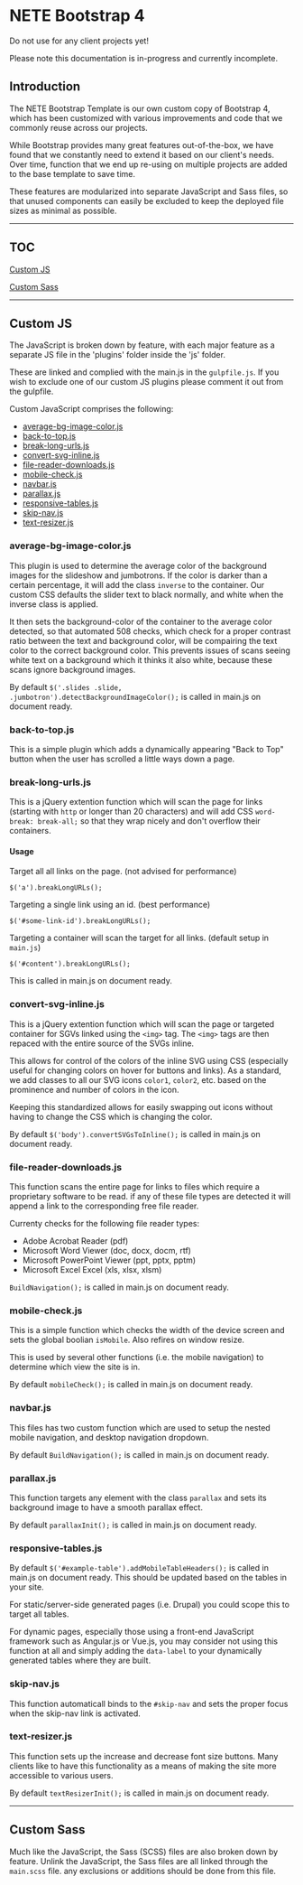 # NETE Bootstrap 4
Do not use for any client projects yet!

Please note this documentation is in-progress and currently incomplete.


## Introduction

The NETE Bootstrap Template is our own custom copy of Bootstrap 4, which has been customized with various improvements and code that we commonly reuse across our projects.

While Bootstrap provides many great features out-of-the-box, we have found that we constantly need to extend it based on our client's needs. Over time, function that we end up re-using on multiple projects are added to the base template to save time.

These features are modularized into separate JavaScript and Sass files, so that unused components can easily be excluded to keep the deployed file sizes as minimal as possible.

-----------


## TOC
[Custom JS](#custom-js)

[Custom Sass](#custom-sass)

-----------


## Custom JS

The JavaScript is broken down by feature, with each major feature as a separate JS file in the 'plugins' folder inside the 'js' folder.

These are linked and complied with the main.js in the `gulpfile.js`. If you wish to exclude one of our custom JS plugins please comment it out from the gulpfile.

Custom JavaScript comprises the following:
* [average-bg-image-color.js](#average-bg-image-colorjs)
* [back-to-top.js](#back-to-topjs)
* [break-long-urls.js](#break-long-urlsjs)
* [convert-svg-inline.js](#convert-svg-inlinejs)
* [file-reader-downloads.js](#file-reader-downloadsjs)
* [mobile-check.js](#mobile-checkjs)
* [navbar.js](#navbarjs)
* [parallax.js](#parallaxjs)
* [responsive-tables.js](#responsive-tablesjs)
* [skip-nav.js](#skip-navjs)
* [text-resizer.js](#text-resizerjs)


### average-bg-image-color.js

This plugin is used to determine the average color of the background images for the slideshow and jumbotrons.  If the color is darker than a certain percentage, it will add the class `inverse` to the container. Our custom CSS defaults the slider text to black normally, and white when the inverse class is applied.

It then sets the background-color of the container to the average color detected, so that automated 508 checks, which check for a proper contrast ratio between the text and background color, will be compairing the text color to the correct background color. This prevents issues of scans seeing white text on a background which it thinks it also white, because these scans ignore background images.

By default `$('.slides .slide, .jumbotron').detectBackgroundImageColor();` is called in main.js on document ready.

### back-to-top.js

This is a simple plugin which adds a dynamically appearing "Back to Top" button when the user has scrolled a little ways down a page.


### break-long-urls.js

This is a jQuery extention function which will scan the page for links (starting with `http` or longer than 20 characters) and will add CSS `word-break: break-all;` so that they wrap nicely and don't overflow their containers.

#### Usage

Target all all links on the page. (not advised for performance)

```$('a').breakLongURLs();```

Targeting a single link using an id. (best performance)

```$('#some-link-id').breakLongURLs();```

Targeting a container will scan the target for all links. (default setup in `main.js`)

```$('#content').breakLongURLs();```

This is called in main.js on document ready.


### convert-svg-inline.js

This is a jQuery extention function which will scan the page or targeted container for SGVs linked using the `<img>` tag. The `<img>` tags are then repaced with the entire source of the SVGs inline.

This allows for control of the colors of the inline SVG using CSS (especially useful for changing colors on hover for buttons and links). As a standard, we add classes to all our SVG icons `color1`, `color2`, etc. based on the prominence and number of colors in the icon.

Keeping this standardized allows for easily swapping out icons without having to change the CSS which is changing the color.

By default `$('body').convertSVGsToInline();` is called in main.js on document ready.


### file-reader-downloads.js

This function scans the entire page for links to files which require a proprietary software to be read. if any of these file types are detected it will append a link to the corresponding free file reader.

Currenty checks for the following file reader types:

* Adobe Acrobat Reader (pdf)
* Microsoft Word Viewer (doc, docx, docm, rtf)
* Microsoft PowerPoint Viewer (ppt, pptx, pptm)
* Microsoft Excel Excel (xls, xlsx, xlsm)

`BuildNavigation();` is called in main.js on document ready.


### mobile-check.js

This is a simple function which checks the width of the device screen and sets the global boolian `isMobile`. Also refires on window resize.

This is used by several other functions (i.e. the mobile navigation) to determine which view the site is in.

By default `mobileCheck();` is called in main.js on document ready.


### navbar.js

This files has two custom function which are used to setup the nested mobile navigation, and desktop navigation dropdown.

By default `BuildNavigation();` is called in main.js on document ready.


### parallax.js

This function targets any element with the class `parallax` and sets its background image to have a smooth parallax effect.

By default `parallaxInit();` is called in main.js on document ready.


### responsive-tables.js

By default `$('#example-table').addMobileTableHeaders();` is called in main.js on document ready. This should be updated based on the tables in your site.

For static/server-side generated pages (i.e. Drupal) you could scope this to target all tables.

For dynamic pages, especially those using a front-end JavaScript framework such as Angular.js or Vue.js, you may consider not using this function at all and simply adding the `data-label` to your dynamically generated tables where they are built.


### skip-nav.js

This function automaticall binds to the `#skip-nav` and sets the proper focus when the skip-nav link is activated.


### text-resizer.js

This function sets up the increase and decrease font size buttons. Many clients like to have this functionality as a means of making the site more accessible to various users.

By default `textResizerInit();` is called in main.js on document ready.


-----------


## Custom Sass

Much like the JavaScript, the Sass (SCSS) files are also broken down by feature. Unlink the JavaScript, the Sass files are all linked through the `main.scss` file. any exclusions or additions should be done from this file.
